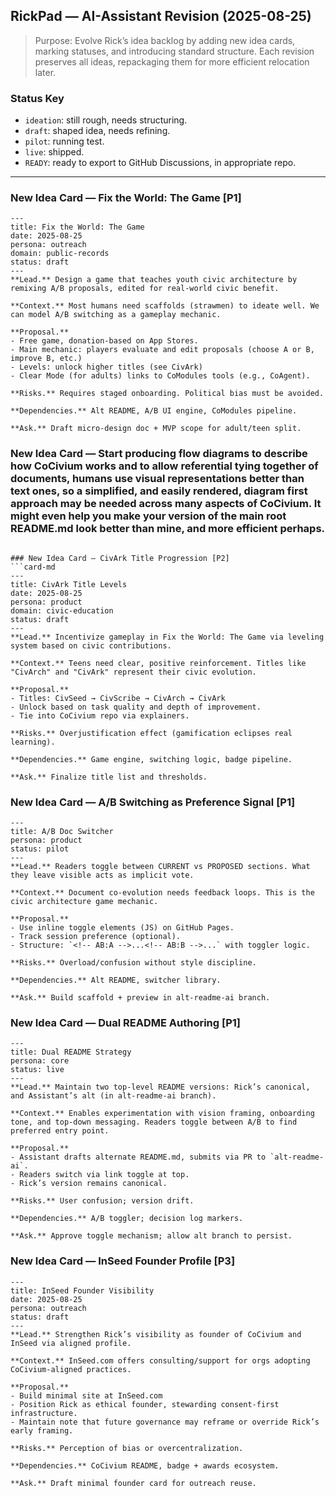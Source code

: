 ## RickPad — AI-Assistant Revision (2025-08-25)

> Purpose: Evolve Rick’s idea backlog by adding new idea cards, marking statuses, and introducing standard structure. Each revision preserves all ideas, repackaging them for more efficient relocation later.

### Status Key
- `ideation`: still rough, needs structuring.  
- `draft`: shaped idea, needs refining.  
- `pilot`: running test.  
- `live`: shipped.  
- `READY`: ready to export to GitHub Discussions, in appropriate repo.  

---

### New Idea Card — Fix the World: The Game [P1]
```card-md
---
title: Fix the World: The Game
date: 2025-08-25
persona: outreach
domain: public-records
status: draft
---
**Lead.** Design a game that teaches youth civic architecture by remixing A/B proposals, edited for real-world civic benefit.

**Context.** Most humans need scaffolds (strawmen) to ideate well. We can model A/B switching as a gameplay mechanic.

**Proposal.**
- Free game, donation-based on App Stores.
- Main mechanic: players evaluate and edit proposals (choose A or B, improve B, etc.)
- Levels: unlock higher titles (see CivArk)
- Clear Mode (for adults) links to CoModules tools (e.g., CoAgent).

**Risks.** Requires staged onboarding. Political bias must be avoided.

**Dependencies.** Alt README, A/B UI engine, CoModules pipeline.

**Ask.** Draft micro-design doc + MVP scope for adult/teen split.

```
### New Idea Card — Start producing flow diagrams to describe how CoCivium works and to allow referential tying together of documents, humans use visual representations better than text ones, so a simplified, and easily rendered, diagram first approach may be needed across many aspects of CoCivium.  It might even help you make your version of the main root README.md look better than mine, and more efficient perhaps.  

```

### New Idea Card — CivArk Title Progression [P2]
```card-md
---
title: CivArk Title Levels
date: 2025-08-25
persona: product
domain: civic-education
status: draft
---
**Lead.** Incentivize gameplay in Fix the World: The Game via leveling system based on civic contributions.

**Context.** Teens need clear, positive reinforcement. Titles like "CivArch" and "CivArk" represent their civic evolution.

**Proposal.**
- Titles: CivSeed → CivScribe → CivArch → CivArk
- Unlock based on task quality and depth of improvement.
- Tie into CoCivium repo via explainers.

**Risks.** Overjustification effect (gamification eclipses real learning).

**Dependencies.** Game engine, switching logic, badge pipeline.

**Ask.** Finalize title list and thresholds.
```

### New Idea Card — A/B Switching as Preference Signal [P1]
```card-md
---
title: A/B Doc Switcher
persona: product
status: pilot
---
**Lead.** Readers toggle between CURRENT vs PROPOSED sections. What they leave visible acts as implicit vote.

**Context.** Document co-evolution needs feedback loops. This is the civic architecture game mechanic.

**Proposal.**
- Use inline toggle elements (JS) on GitHub Pages.
- Track session preference (optional).
- Structure: `<!-- AB:A -->...<!-- AB:B -->...` with toggler logic.

**Risks.** Overload/confusion without style discipline.

**Dependencies.** Alt README, switcher library.

**Ask.** Build scaffold + preview in alt-readme-ai branch.
```

### New Idea Card — Dual README Authoring [P1]
```card-md
---
title: Dual README Strategy
persona: core
status: live
---
**Lead.** Maintain two top-level README versions: Rick’s canonical, and Assistant’s alt (in alt-readme-ai branch).

**Context.** Enables experimentation with vision framing, onboarding tone, and top-down messaging. Readers toggle between A/B to find preferred entry point.

**Proposal.**
- Assistant drafts alternate README.md, submits via PR to `alt-readme-ai`.
- Readers switch via link toggle at top.
- Rick’s version remains canonical.

**Risks.** User confusion; version drift.

**Dependencies.** A/B toggler; decision log markers.

**Ask.** Approve toggle mechanism; allow alt branch to persist.
```

### New Idea Card — InSeed Founder Profile [P3]
```card-md
---
title: InSeed Founder Visibility
date: 2025-08-25
persona: outreach
status: draft
---
**Lead.** Strengthen Rick’s visibility as founder of CoCivium and InSeed via aligned profile.

**Context.** InSeed.com offers consulting/support for orgs adopting CoCivium-aligned practices.

**Proposal.**
- Build minimal site at InSeed.com
- Position Rick as ethical founder, stewarding consent-first infrastructure.
- Maintain note that future governance may reframe or override Rick’s early framing.

**Risks.** Perception of bias or overcentralization.

**Dependencies.** CoCivium README, badge + awards ecosystem.

**Ask.** Draft minimal founder card for outreach reuse.
```